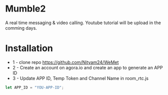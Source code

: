 # Mumble2

A real time messaging & video calling. Youtube tutorial will be upload in the comming days.

# Installation

- 1 - clone repo https://github.com/Nityam24/WeMet
- 2 - Create an account on agora.io and create an app to generate an APP ID
- 3 - Update APP ID, Temp Token and Channel Name in room_rtc.js

```javascript
let APP_ID = "YOU-APP-ID";
```
